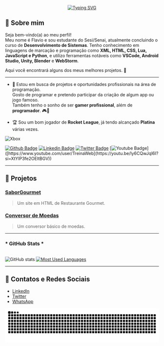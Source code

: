 <div align="center">
  <a href="https://git.io/typing-svg">
    <img src="https://readme-typing-svg.demolab.com?font=Fira+Code&weight=500&size=22&pause=1000&color=FFFFFF&center=true&vCenter=true&random=false&width=524&lines=%E2%8A%B9+Welcome+to+my+profile!+%CB%99%E1%B5%95%CB%99+%E2%8A%B9+" alt="Typing SVG">
  </a>
</div>

## 👋 Sobre mim

Seja bem-vindo(a) ao meu perfil!  
Meu nome é Flavio e sou estudante do Sesi/Senai, atualmente concluindo o curso de **Desenvolvimento de Sistemas**. Tenho conhecimento em linguagens de marcação e programação como **XML, HTML, CSS, Lua, JavaScript e Python**, e utilizo ferramentas notáveis como **VSCode, Android Studio, Unity, Blender** e **WebStorm**.

Aqui você encontrará alguns dos meus melhores projetos. 🚀

---

- 🌱 Estou em busca de projetos e oportunidades profissionais na área de programação.  
  Gosto de programar e pretendo participar da criação de algum app ou jogo famoso.  
  Também tenho o sonho de ser **gamer profissional**, além de **programador**. 🎮📂

- 🏆 Sou um bom jogador de **Rocket League**, já tendo alcançado **Platina** várias vezes.

![Xbox](https://img.shields.io/badge/xbox-%23107C10.svg?style=for-the-badge&logo=xbox&logoColor=white)

[![Github Badge](https://img.shields.io/badge/-Github-000?style=flat-square&logo=Github&logoColor=white&link=https://github.com)](https://github.com)
[![Linkedin Badge](https://img.shields.io/badge/-LinkedIn-blue?style=flat-square&logo=Linkedin&logoColor=white&link=https://www.linkedin.com/in/fagnerpsantos/)](https://www.linkedin.com)
[![Twitter Badge](https://img.shields.io/badge/-Twitter-1ca0f1?style=flat-square&labelColor=1ca0f1&logo=twitter&logoColor=white&link=https://twitter.com)]([https://twitter.com/fagnerpsantos](https://youtu.be/ly6CQwJql6I?si=XtYIP3fe2OEltBGV))
[![Youtube Badge](https://img.shields.io/badge/-YouTube-ff0000?style=flat-square&labelColor=ff0000&logo=youtube&logoColor=white&link=[https://www.youtube.com/user/TreinaWeb](https://youtu.be/ly6CQwJql6I?si=XtYIP3fe2OEltBGV))]([https://www.youtube.com/user/TreinaWeb](https://youtu.be/ly6CQwJql6I?si=XtYIP3fe2OEltBGV))

---

## 📂 Projetos

### [SaborGourmet](https://github.com/SenaiAlunoDEV32/saborgourmet)  
> Um site em HTML de Restaurante Gourmet.

### [Conversor de Moedas](https://github.com/SenaiAlunoDEV32/Conversordemoedas)  
> Um conversor básico de moedas.
> 
---

<h3>* GitHub Stats *</h3>
  <br>
  <img src="https://github-readme-stats-git-masterrstaa-rickstaa.vercel.app/api?username=flavio2nn&hide_title=true&show_icons=true&include_all_commits=false&count_private=true&line_height=25&hide=issues&bg_color=000&title_color=FFFFFF&text_color=FFFFFF&border_radius=3&border_color=FFFFFF&icon_color=FFFFFF&theme=jolly" alt="GitHub stats"> <a href="https://github.com/flavio2nn/github-readme-stats">
    <img src="https://github-readme-stats-git-masterrstaa-rickstaa.vercel.app/api/top-langs/?username=flavio2nn&line_height=10&card_width=290&layout=compact&hide_title=false&count_private=true&langs_count=4&show_icons=true&title_color=FFFFFF&hide=html,scss,less&bg_color=000&text_color=FFFFFF&border_radius=3&border_color=FFFFFF&count_private=true" alt="Most Used Languages">
  </a>
</div>

---

## 📱 Contatos e Redes Sociais

- [LinkedIn](https://www.linkedin.com/in/linx-linx-a3429734b)
- [Twitter](https://twitter.com/elonmusk)
- [WhatsApp](https://wa.me/5518997553828)


<picture align="center">
  <source media="(prefers-color-scheme: dark)" srcset="https://raw.githubusercontent.com/flavio2nn/flavio2nn/output/github-contribution-grid-snake-dark.svg">
  <source media="(prefers-color-scheme: light)" srcset="https://raw.githubusercontent.com/flavio2nn/flavio2nn/output/github-contribution-grid-snake-dark.svg">
  <img align="center" alt="github contribution grid snake animation" src="https://raw.githubusercontent.com/flavio2nn/flavio2nn/output/github-contribution-grid-snake.svg">
</picture>
